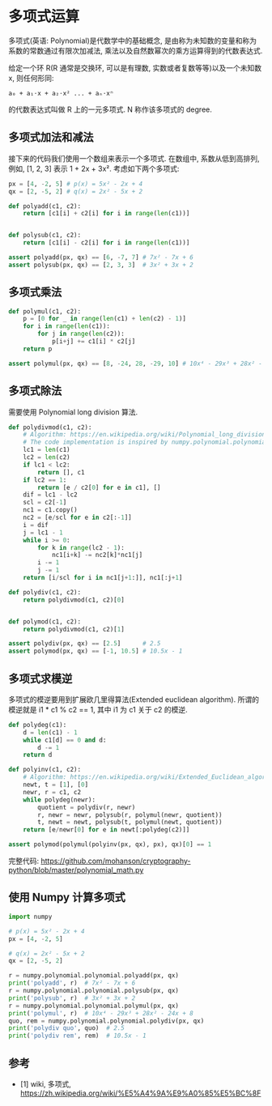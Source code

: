 # 多项式运算

多项式(英语: Polynomial)是代数学中的基础概念, 是由称为未知数的变量和称为系数的常数通过有限次加减法, 乘法以及自然数幂次的乘方运算得到的代数表达式.

给定一个环 R(R 通常是交换环, 可以是有理数, 实数或者复数等等)以及一个未知数 x, 则任何形同:

```text
a₀ + a₁⋅x + a₂⋅x² ... + aₙ⋅xⁿ
```

的代数表达式叫做 R 上的一元多项式. N 称作该多项式的 degree.

## 多项式加法和减法

接下来的代码我们使用一个数组来表示一个多项式. 在数组中, 系数从低到高排列, 例如, [1, 2, 3] 表示 1 + 2x + 3x². 考虑如下两个多项式:

```py
px = [4, -2, 5] # p(x) = 5x² - 2x + 4
qx = [2, -5, 2] # q(x) = 2x² - 5x + 2
```

```py
def polyadd(c1, c2):
    return [c1[i] + c2[i] for i in range(len(c1))]


def polysub(c1, c2):
    return [c1[i] - c2[i] for i in range(len(c1))]

assert polyadd(px, qx) == [6, -7, 7] # 7x² - 7x + 6
assert polysub(px, qx) == [2, 3, 3]  # 3x² + 3x + 2
```

## 多项式乘法

```py
def polymul(c1, c2):
    p = [0 for _ in range(len(c1) + len(c2) - 1)]
    for i in range(len(c1)):
        for j in range(len(c2)):
            p[i+j] += c1[i] * c2[j]
    return p

assert polymul(px, qx) == [8, -24, 28, -29, 10] # 10x⁴ - 29x³ + 28x² - 24x + 8
```

## 多项式除法

需要使用 Polynomial long division 算法.

```py
def polydivmod(c1, c2):
    # Algorithm: https://en.wikipedia.org/wiki/Polynomial_long_division
    # The code implementation is inspired by numpy.polynomial.polynomial.polydiv
    lc1 = len(c1)
    lc2 = len(c2)
    if lc1 < lc2:
        return [], c1
    if lc2 == 1:
        return [e / c2[0] for e in c1], []
    dif = lc1 - lc2
    scl = c2[-1]
    nc1 = c1.copy()
    nc2 = [e/scl for e in c2[:-1]]
    i = dif
    j = lc1 - 1
    while i >= 0:
        for k in range(lc2 - 1):
            nc1[i+k] -= nc2[k]*nc1[j]
        i -= 1
        j -= 1
    return [i/scl for i in nc1[j+1:]], nc1[:j+1]

def polydiv(c1, c2):
    return polydivmod(c1, c2)[0]


def polymod(c1, c2):
    return polydivmod(c1, c2)[1]

assert polydiv(px, qx) == [2.5]      # 2.5
assert polymod(px, qx) == [-1, 10.5] # 10.5x - 1
```

## 多项式求模逆

多项式的模逆要用到扩展欧几里得算法(Extended euclidean algorithm). 所谓的模逆就是 i1 * c1 % c2 == 1, 其中 i1 为 c1 关于 c2 的模逆.

```py
def polydeg(c1):
    d = len(c1) - 1
    while c1[d] == 0 and d:
        d -= 1
    return d

def polyinv(c1, c2):
    # Algorithm: https://en.wikipedia.org/wiki/Extended_Euclidean_algorithm
    newt, t = [1], [0]
    newr, r = c1, c2
    while polydeg(newr):
        quotient = polydiv(r, newr)
        r, newr = newr, polysub(r, polymul(newr, quotient))
        t, newt = newt, polysub(t, polymul(newt, quotient))
    return [e/newr[0] for e in newt[:polydeg(c2)]]

assert polymod(polymul(polyinv(px, qx), px), qx)[0] == 1
```

完整代码: <https://github.com/mohanson/cryptography-python/blob/master/polynomial_math.py>

## 使用 Numpy 计算多项式

```py
import numpy

# p(x) = 5x² - 2x + 4
px = [4, -2, 5]

# q(x) = 2x² - 5x + 2
qx = [2, -5, 2]

r = numpy.polynomial.polynomial.polyadd(px, qx)
print('polyadd', r)  # 7x² - 7x + 6
r = numpy.polynomial.polynomial.polysub(px, qx)
print('polysub', r)  # 3x² + 3x + 2
r = numpy.polynomial.polynomial.polymul(px, qx)
print('polymul', r)  # 10x⁴ - 29x³ + 28x² - 24x + 8
quo, rem = numpy.polynomial.polynomial.polydiv(px, qx)
print('polydiv quo', quo)  # 2.5
print('polydiv rem', rem)  # 10.5x - 1
```

## 参考

- [1] wiki, 多项式, <https://zh.wikipedia.org/wiki/%E5%A4%9A%E9%A0%85%E5%BC%8F>
